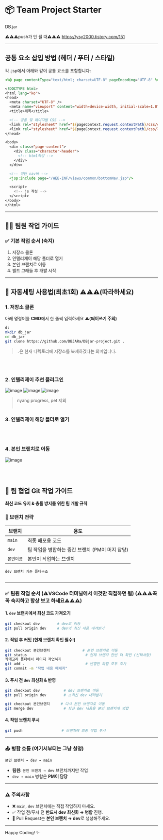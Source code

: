 # 📦 Team Project Starter

DB.jar

⚠️⚠️⚠️push가 안 될 때⚠️⚠️⚠️
https://ysy2000.tistory.com/151

---
## 공통 요소 삽입 방법 (헤더 / 푸터 / 스타일)

각 .jsp에서 아래와 같이 공통 요소를 포함합니다:

```jsp
<%@ page contentType="text/html; charset=UTF-8" pageEncoding="UTF-8" %>

<!DOCTYPE html>
<html lang="ko">
<head>
  <meta charset="UTF-8" />
  <meta name="viewport" content="width=device-width, initial-scale=1.0" />
  <title>제목</title>

  <!-- 공통 및 페이지별 CSS -->
  <link rel="stylesheet" href="${pageContext.request.contextPath}/css/common.css"/>
  <link rel="stylesheet" href="${pageContext.request.contextPath}/css/각 페이지에서만 쓰이는 css(만들것).css"/>
</head>

<body>
  <div class="page-content">
    <div class="character-header">
      <!-- html작성 -->
    </div>
  </div>

  <!-- 하단 nav바 -->
  <jsp:include page="/WEB-INF/views/common/bottomNav.jsp"/>

  <script>
    <!-- js 작성 -->
  </script>
</body>
</html>
```
---

## 🧑‍💻 팀원 작업 가이드

### ✅ 기본 작업 순서 (숙지)

1. 저장소 클론
2. 인텔리제이 해당 폴더로 열기
3. 본인 브랜치로 이동
4. 빌드 그래들 후 개발 시작

---

## 🚀 자동세팅 사용법(최초1회) ⚠️⚠️⚠️(따라하세요)

### 1. 저장소 클론

아래 명령어를 **CMD**에서 한 줄씩 입력하세요 **⚠️(띄어쓰기 주의)**

```bash
d:
mkdir db_jar
cd db_jar
git clone https://github.com/DBJARa/DBjar-project.git .
```

> `.`은 현재 디렉토리에 저장소를 복제하겠다는 의미입니다.

<br> <br>

### 2. 인텔리제이 추천 플러그인
![image](https://github.com/user-attachments/assets/dfc9ada4-c982-4b79-bc5a-a283b24f39e3)
![image](https://github.com/user-attachments/assets/ee0a5975-0350-41fe-83cb-5c1d4664fbbc)
![image](https://github.com/user-attachments/assets/fb908737-0faa-4dbf-ae82-898a3fb8e77b)

>nyang progress, pet 제외
<br> <br>


### 3. 인텔리제이 해당 폴더로 열기

<br> <br>

### 4. 본인 브랜치로 이동
![image](https://github.com/user-attachments/assets/9d1db82d-3258-4981-a87e-315c9246c3c2)

<br> <br>


## 🔄 팀 협업 Git 작업 가이드

**최신 코드 유지 & 충돌 방지를 위한 팀 개발 규칙**

### 📌 브랜치 전략

| 브랜치     | 용도                                             |
| ---------- | ----------------------------------------------- |
| `main`     | 최종 배포용 코드                                  |
| `dev`      | 팀 작업을 병합하는 중간 브랜치 (PM이 머지 담당)    |
| `본인이름`  | 본인이 작업하는 브랜치                           |

```
dev 브랜치 기준 폴더구조


```

---

### ✅ 팀원 작업 순서 (⚠️VSCode 터미널에서 이것만 직접하면 됨) (⚠️⚠️⚠️꼭꼭 숙지하고 항상 보고 하세요⚠️⚠️⚠️)

#### 1. `dev` 브랜치에서 최신 코드 가져오기

```bash
git checkout dev        # dev로 이동
git pull origin dev     # dev의 최신 내용 내려받기
```

#### 2. 작업 후 커밋 (현재 브랜치 확인 필수!)

```bash
git checkout 본인브랜치               # 본인 브랜치로 이동
git status                           # 현재 브랜치 한번 더 확인 (선택사항)
카테고리 폴더에서 페이지 작업하기
git add .                            # 변경된 파일 모두 추가
git commit -m "작업 내용 메세지"
```

#### 3. 푸시 전 `dev` 최신화 & 반영

```bash
git checkout dev           # dev 브랜치로 이동
git pull origin dev        # ⚠️최신 dev 내려받기

git checkout 본인브랜치     # 다시 본인 브랜치로 이동
git merge dev              # 최신 dev 내용을 본인 브랜치에 병합
```

#### 4. 작업 브랜치 푸시

```bash
git push                  # 브랜치에 최종 작업 푸시
```

---

### 📤 병합 흐름 (여기서부터는 그냥 설명)

```bash
본인 브랜치 → dev → main
```

- **팀원**: `본인 브랜치 → dev` 브랜치까지만 작업
- `dev → main` 병합은 **PM이 담당**

---

### ⚠️ 주의사항

- ❌ `main`, `dev` 브랜치에는 직접 작업하지 마세요.
- ✅ 작업 전/푸시 전 **반드시 dev 최신화 → 병합** 진행.
- 📝 Pull Request는 **본인 브랜치 → dev**로 생성해주세요.

---

Happy Coding! ✨
